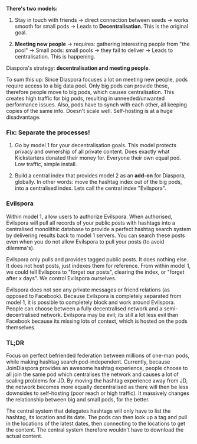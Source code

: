 **There's two models:**

1. Stay in touch with friends -> direct connection between seeds -> works smooth for small pods ->  Leads to **Decentralisation**. This is the original goal.

2. **Meeting new people** -> requires: gathering interesting people from "the pool" -> Small pods: small pools -> they fail to deliver -> Leads to centralisation. This is happening.

Diaspora's strategy: **decentralisation and meeting people**.

To sum this up: Since Diaspora focuses a lot on meeting new people, pods require access to a big data pool. Only big pods can provide these, therefore people move to big pods, which causes centralisation. This creates high traffic for big pods, resulting in unneeded/unwanted performance issues. Also, pods have to synch with each other, all keeping copies of the same info. Doesn't scale well. Self-hosting is at a huge disadvantage.

### Fix: Separate the processes!

1. Go by model 1 for your decentralisation goals. This model protects privacy and ownership of all private content. Does exactly what Kickstarters donated their money for. Everyone their own equal pod. Low traffic, simple install.

2. Build a central index that provides model 2 as an **add-on** for Diaspora, globally. In other words: move the hashtag index out of the big pods, into a centralised index. Lets call the central index "Evilspora".

### Evilspora

Within model 1, allow users to authorize Evilspora. When authorised, Evilspora will pull all records of your public posts with hashtags into a centralised monolithic database to provide a perfect hashtag search system by delivering results back to model 1 servers. You can search these posts even when you do not allow Evilspora to pull your posts (to avoid dilemma's).

Evilspora only pulls and provides tagged public posts. It does nothing else. It does not host posts, just indexes them for reference. From within model 1, we could tell Evilspora to "forget our posts", clearing the index, or "forget after x days". We control Evilspora ourselves.

Evilspora does not see any private messages or friend relations (as opposed to Facebook). Because Evilspora is completely separated from model 1, it is possible to completely block and work around Evilspora. People can choose between a fully decentralised network and a semi-decentralised network. Evilspora may be evil; its still a lot less evil than Facebook because its missing lots of context, which is hosted on the pods themselves.

### TL;DR
Focus on perfect befriended federation between millions of one-man pods, while making hashtag search pod-independent. Currently, because JoinDiaspora provides an awesome hashtag experience, people choose to all join the same pod which centralises the network and causes a lot of scaling problems for JD. By moving the hashtag experience away from JD, the network becomes more equally decentralised as there will then be less downsides to self-hosting (poor reach or high traffic). It massively changes the relationship between big and small pods, for the better.

The central system that delegates hashtags will only have to list the hashtag, its location and its date. The pods can then look up a tag and pull in the locations of the latest dates, then connecting to the locations to get the content. The central system therefore wouldn't have to download the actual content.